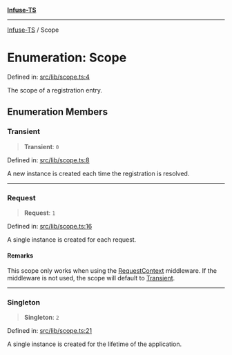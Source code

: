 [**Infuse-TS**](../README.md)

***

[Infuse-TS](../README.md) / Scope

# Enumeration: Scope

Defined in: [src/lib/scope.ts:4](https://github.com/D-Kay6/Infuse-TS/blob/a8c30be6111883959cfa2434b18c1b26f87c6a92/src/lib/scope.ts#L4)

The scope of a registration entry.

## Enumeration Members

### Transient

> **Transient**: `0`

Defined in: [src/lib/scope.ts:8](https://github.com/D-Kay6/Infuse-TS/blob/a8c30be6111883959cfa2434b18c1b26f87c6a92/src/lib/scope.ts#L8)

A new instance is created each time the registration is resolved.

***

### Request

> **Request**: `1`

Defined in: [src/lib/scope.ts:16](https://github.com/D-Kay6/Infuse-TS/blob/a8c30be6111883959cfa2434b18c1b26f87c6a92/src/lib/scope.ts#L16)

A single instance is created for each request.

#### Remarks

This scope only works when using the [RequestContext](../classes/RequestContext.md) middleware.
If the middleware is not used, the scope will default to [Transient](Scope.md#transient).

***

### Singleton

> **Singleton**: `2`

Defined in: [src/lib/scope.ts:21](https://github.com/D-Kay6/Infuse-TS/blob/a8c30be6111883959cfa2434b18c1b26f87c6a92/src/lib/scope.ts#L21)

A single instance is created for the lifetime of the application.

